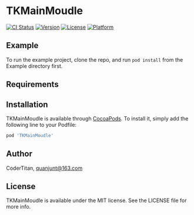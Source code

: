 # TKMainMoudle

[![CI Status](https://img.shields.io/travis/CoderTitan/TKMainMoudle.svg?style=flat)](https://travis-ci.org/CoderTitan/TKMainMoudle)
[![Version](https://img.shields.io/cocoapods/v/TKMainMoudle.svg?style=flat)](https://cocoapods.org/pods/TKMainMoudle)
[![License](https://img.shields.io/cocoapods/l/TKMainMoudle.svg?style=flat)](https://cocoapods.org/pods/TKMainMoudle)
[![Platform](https://img.shields.io/cocoapods/p/TKMainMoudle.svg?style=flat)](https://cocoapods.org/pods/TKMainMoudle)

## Example

To run the example project, clone the repo, and run `pod install` from the Example directory first.

## Requirements

## Installation

TKMainMoudle is available through [CocoaPods](https://cocoapods.org). To install
it, simply add the following line to your Podfile:

```ruby
pod 'TKMainMoudle'
```

## Author

CoderTitan, quanjunt@163.com

## License

TKMainMoudle is available under the MIT license. See the LICENSE file for more info.
